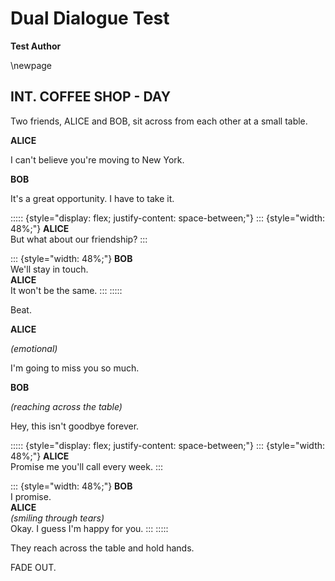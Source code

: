 # Dual Dialogue Test

**Test Author**

\newpage

## INT. COFFEE SHOP - DAY

Two friends, ALICE and BOB, sit across from each other at a small table.

**ALICE**

I can't believe you're moving to New York.

**BOB**

It's a great opportunity. I have to take it.

::::: {style="display: flex; justify-content: space-between;"}
::: {style="width: 48%;"}
**ALICE**\
But what about our friendship?
:::

::: {style="width: 48%;"}
**BOB**\
We'll stay in touch.\
**ALICE**\
It won't be the same.
:::
:::::

Beat.

**ALICE**

*(emotional)*

I'm going to miss you so much.

**BOB**

*(reaching across the table)*

Hey, this isn't goodbye forever.

::::: {style="display: flex; justify-content: space-between;"}
::: {style="width: 48%;"}
**ALICE**\
Promise me you'll call every week.
:::

::: {style="width: 48%;"}
**BOB**\
I promise.\
**ALICE**\
*(smiling through tears)*\
Okay. I guess I'm happy for you.
:::
:::::

They reach across the table and hold hands.

FADE OUT.
